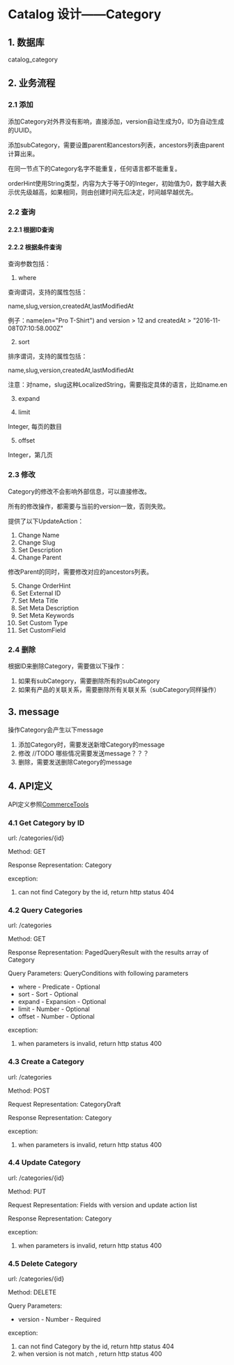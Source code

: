 # Catalog 设计——Category

## 1. 数据库
catalog_category

## 2. 业务流程
### 2.1 添加

添加Category对外界没有影响，直接添加，version自动生成为0，ID为自动生成的UUID。

添加subCategory，需要设置parent和ancestors列表，ancestors列表由parent计算出来。

在同一节点下的Category名字不能重复，任何语言都不能重复。

orderHint使用String类型，内容为大于等于0的Integer，初始值为0，数字越大表示优先级越高，如果相同，则由创建时间先后决定，时间越早越优先。

### 2.2 查询
#### 2.2.1 根据ID查询
#### 2.2.2 根据条件查询

查询参数包括：

1. where
  
  查询谓词，支持的属性包括：
  
  name,slug,version,createdAt,lastModifiedAt
  
  例子：name(en="Pro T-Shirt") and version > 12 and createdAt > "2016-11-08T07:10:58.000Z"
  
2. sort
  
  排序谓词，支持的属性包括：
  
  name,slug,version,createdAt,lastModifiedAt
  
  注意：对name，slug这种LocalizedString，需要指定具体的语言，比如name.en
  
3. expand

4. limit
  
  Integer, 每页的数目
  
5. offset
  
  Integer，第几页

### 2.3 修改

Category的修改不会影响外部信息，可以直接修改。

所有的修改操作，都需要与当前的version一致，否则失败。

提供了以下UpdateAction：

1. Change Name
2. Change Slug
3. Set Description
4. Change Parent

  修改Parent的同时，需要修改对应的ancestors列表。

5. Change OrderHint
6. Set External ID
7. Set Meta Title
8. Set Meta Description
9. Set Meta Keywords
10. Set Custom Type
11. Set CustomField

### 2.4 删除

根据ID来删除Category，需要做以下操作：

1. 如果有subCategory，需要删除所有的subCategory
2. 如果有产品的关联关系，需要删除所有关联关系（subCategory同样操作）

## 3. message

操作Category会产生以下message

1. 添加Category时，需要发送新增Category的message
2. 修改 //TODO 哪些情况需要发送message？？？
3. 删除，需要发送删除Category的message

## 4. API定义

API定义参照[CommerceTools](https://dev.commercetools.com/http-api-projects-categories.html)

### 4.1 Get Category by ID

url: /categories/{id}

Method: GET

Response Representation: Category

exception:

1. can not find Category by the id, return http status 404

### 4.2 Query Categories

url: /categories

Method: GET

Response Representation: PagedQueryResult with the results array of Category

Query Parameters: QueryConditions with following parameters
* where - Predicate - Optional
* sort - Sort - Optional
* expand - Expansion - Optional
* limit - Number - Optional
* offset - Number - Optional

exception: 

1. when parameters is invalid, return http status 400

### 4.3 Create a Category
url: /categories

Method: POST

Request Representation: CategoryDraft

Response Representation: Category

exception:
1. when parameters is invalid, return http status 400

### 4.4 Update Category

url: /categories/{id}

Method: PUT

Request Representation: Fields with version and update action list

Response Representation: Category

exception:

1. when parameters is invalid, return http status 400

### 4.5 Delete Category

url: /categories/{id}

Method: DELETE

Query Parameters:

* version - Number - Required

exception:

1. can not find Category by the id, return http status 404
2. when version is not match , return http status 400